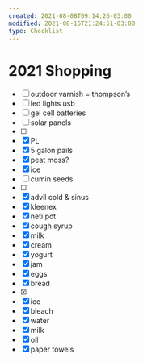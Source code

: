 ```yaml
---
created: 2021-08-08T09:14:26-03:00
modified: 2021-08-16T21:24:51-03:00
type: Checklist
---
```


# 2021 Shopping

- [ ] outdoor varnish = thompson’s 
- [ ] led lights usb
- [ ] gel cell batteries
- [ ] solar panels 
- [ ] 
- [x] PL
- [x] 5 galon pails
- [x] peat moss?
- [x] ice
- [ ] cumin seeds
- [ ] 
- [x] advil cold & sinus
- [x] kleenex
- [x] neti pot
- [x] cough syrup 
- [x] milk
- [x] cream
- [x] yogurt
- [x] jam
- [x] eggs 
- [x] bread
- [x] 
- [x] ice
- [x] bleach 
- [x] water
- [x] milk
- [x] oil
- [x] paper towels
